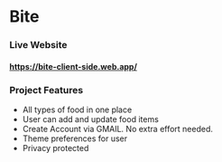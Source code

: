 # Bite

### Live Website
#### https://bite-client-side.web.app/

### Project Features

- All types of food in one place
- User can add and update food items
- Create Account via GMAIL. No extra effort needed.
- Theme preferences for user
- Privacy protected
